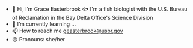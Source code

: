 - 👋 Hi, I’m Grace Easterbrook
  🐟 I'm a fish biologist with the U.S. Bureau of Reclamation in the Bay Delta Office's Science Division
- 🌱 I’m currently learning ...
- 📫 How to reach me geasterbrook@usbr.gov
- 😄 Pronouns: she/her


<!---
basket-grace/basket-grace is a ✨ special ✨ repository because its `README.md` (this file) appears on your GitHub profile.
You can click the Preview link to take a look at your changes.
--->
